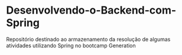 # Desenvolvendo-o-Backend-com-Spring
Repositório destinado ao armazenamento da resolução de algumas atividades utilizando Spring no bootcamp Generation
